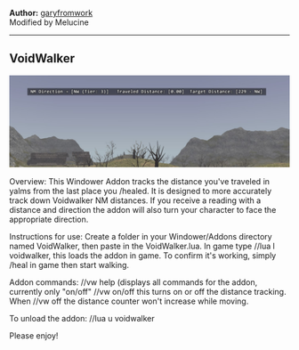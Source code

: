 **Author:** [garyfromwork](https://github.com/garyfromwork/ffxi-windower/tree/master/VoidWalker) 
<br>
Modified by Melucine
<br>

-----------------------

## VoidWalker

![demo](https://github.com/johan-sorman/Windower-addons/blob/main/addons/Voidwalker/demo-1.jpg?raw=true)




Overview: This Windower Addon tracks the distance you've traveled in yalms from the last place you /healed.
It is designed to more accurately track down Voidwalker NM distances. If you receive a reading with a distance and direction
the addon will also turn your character to face the appropriate direction.

Instructions for use: Create a folder in your Windower/Addons directory named VoidWalker, then paste in the VoidWalker.lua.
In game type //lua l voidwalker, this loads the addon in game. To confirm it's working, simply /heal in game then start walking.

Addon commands:
  //vw help (displays all commands for the addon, currently only "on/off"
  //vw on/off this turns on or off the distance tracking. When //vw off the distance counter won't increase while moving.

To unload the addon: //lua u voidwalker

Please enjoy!
